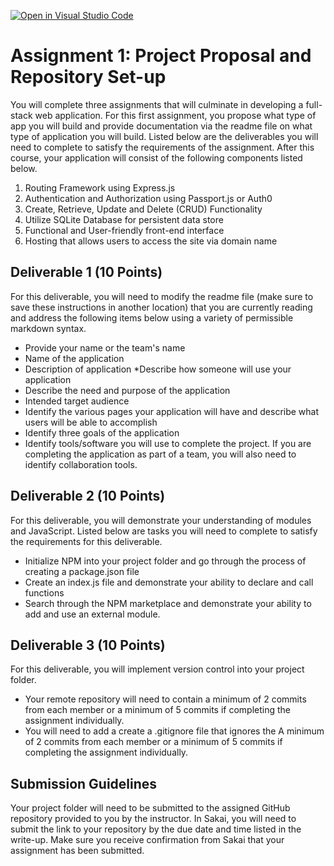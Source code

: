 [![Open in Visual Studio Code](https://classroom.github.com/assets/open-in-vscode-c66648af7eb3fe8bc4f294546bfd86ef473780cde1dea487d3c4ff354943c9ae.svg)](https://classroom.github.com/online_ide?assignment_repo_id=9164716&assignment_repo_type=AssignmentRepo)
# Assignment 1: Project Proposal and Repository Set-up

You will complete three assignments that will culminate in developing a full-stack web application. For this first assignment, you propose what type of app you will build and provide documentation via the readme file on what type of application you will build.  Listed below are the deliverables you will need to complete to satisfy the requirements of the assignment. After this course, your application will consist of the following components listed below.

1. Routing Framework using Express.js
2. Authentication and Authorization using Passport.js or Auth0
3. Create, Retrieve, Update and Delete (CRUD) Functionality
4. Utilize SQLite Database for persistent data store
5. Functional and User-friendly front-end interface
6. Hosting that allows users to access the site via domain name


## Deliverable 1 (10 Points)
For this deliverable, you will need to modify the readme file (make sure to save these instructions in another location) that you are currently reading and address the following items below using a variety of permissible markdown syntax.

- Provide your name or the team's name
- Name of the application
- Description of application *Describe how someone will use your application
- Describe the need and purpose of the application
- Intended target audience
- Identify the various pages your application will have and describe what users will be able to accomplish
- Identify three goals of the application
- Identify tools/software you will use to complete the project. If you are completing the application as part of a team, you will also need to identify collaboration tools.

## Deliverable 2 (10 Points)
For this deliverable, you will demonstrate your understanding of modules and JavaScript.  Listed below are tasks you will need to complete to satisfy the requirements for this deliverable.
- Initialize NPM into your project folder and go through the process of creating a package.json file 
- Create an index.js file and demonstrate your ability to declare and call functions
- Search through the NPM marketplace and demonstrate your ability to add and use an external module. 

## Deliverable 3 (10 Points)
For this deliverable, you will implement version control into your project folder.
- Your remote repository will need to contain a minimum of 2 commits from each member or a minimum of 5 commits if completing the assignment individually.
- You will need to add a create a .gitignore file that ignores the 
A minimum of 2 commits from each member or a minimum of 5 commits if completing the assignment individually.


## Submission Guidelines
Your project folder will need to be submitted to the assigned GitHub repository provided to you by the instructor. In Sakai, you will need to submit the link to your repository by the due date and time listed in the write-up. Make sure you receive confirmation from Sakai that your assignment has been submitted.
